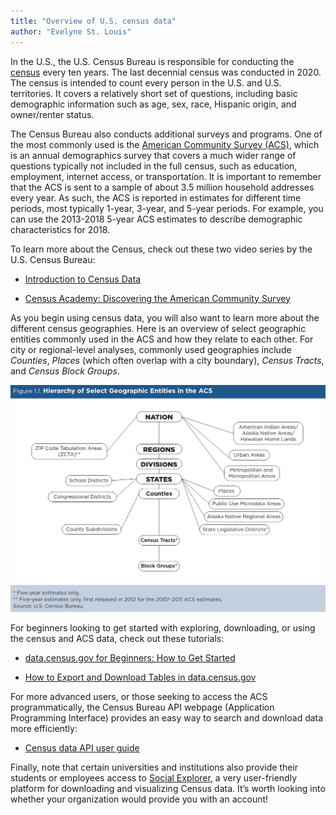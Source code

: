 ```yaml
---
title: "Overview of U.S. census data"
author: "Evelyne St. Louis"
---
```


In the U.S., the U.S. Census Bureau is responsible for conducting the [census](https://www.census.gov/programs-surveys/acs/about/acs-and-census.html#:~:text=The%20American%20Community%20Survey%20provides,entire%20U.S.%20population%20to%20Congress.) every ten years. The last decennial census was conducted in 2020. The census is intended to count every person in the U.S. and U.S. territories. It covers a relatively short set of questions, including basic demographic information such as age, sex, race, Hispanic origin, and owner/renter status. 

The Census Bureau also conducts additional surveys and programs. One of the most commonly used is the [American Community Survey (ACS)](https://www.census.gov/programs-surveys/acs/about.html), which is an annual demographics survey that covers a much wider range of questions typically not included in the full census, such as education, employment, internet access, or transportation. It is important to remember that the ACS is sent to a sample of about 3.5 million household addresses every year. As such, the ACS is reported in estimates for different time periods, most typically 1-year, 3-year, and 5-year periods. For example, you can use the 2013-2018 5-year ACS estimates to describe demographic characteristics for 2018. 

To learn more about the Census, check out these two video series by the U.S. Census Bureau: 

- [Introduction to Census Data](https://www.youtube.com/playlist?list=PLewV-zKXDZkjInr1oo8AQ1oAzTC4NDGOB)

- [Census Academy: Discovering the American Community Survey](https://www.youtube.com/playlist?list=PLewV-zKXDZkgRKWVb2oVppxJPpp0w3xoS)

As you begin using census data, you will also want to learn more about the different census geographies. Here is an overview of select geographic entities commonly used in the ACS and how they relate to each other. For city or regional-level analyses, commonly used geographies include *Counties*, *Places* (which often overlap with a city boundary), *Census Tracts*, and *Census Block Groups*. 

![U.S. Census Bureau,  Geography and the American Community Survey: What Data Users Need to Know (2020) ([Source](https://www.census.gov/programs-surveys/acs/library/handbooks/geography.html)) ](./img/us-census-geog-diagram.png)

For beginners looking to get started with exploring, downloading, or using the census and ACS data, check out these tutorials: 

- [data.census.gov for Beginners: How to Get Started](https://www.census.gov/data/academy/webinars/2023/data-census-gov-for-beginners-how-to-get-started.html)

- [How to Export and Download Tables in data.census.gov](https://www.census.gov/library/video/2022/how-to-export-and-download-tables-in-data-census-gov.html)

For more advanced users, or those seeking to access the ACS programmatically, the Census Bureau API webpage (Application Programming Interface) provides an easy way to search and download data more efficiently: 

- [Census data API user guide](https://www.census.gov/data/developers/guidance/api-user-guide.html)

Finally, note that certain universities and institutions also provide their students or employees access to [Social Explorer](https://www.socialexplorer.com/explore-maps), a very user-friendly platform for downloading and visualizing Census data. It’s worth looking into whether your organization would provide you with an account!

